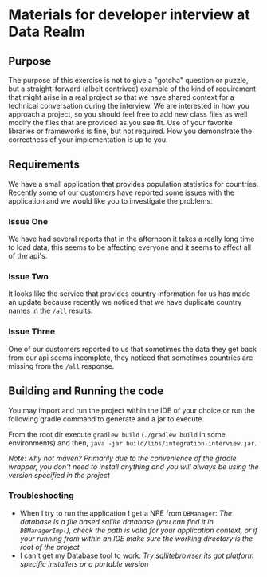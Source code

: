 # Materials for developer interview at Data Realm

## Purpose
The purpose of this exercise is not to give a "gotcha" question or puzzle, but a straight-forward (albeit contrived)
example of the kind of requirement that might arise in a real project so that we have shared context for a technical 
conversation during the interview. We are interested in how you approach a project, so you should feel free to add new 
class files as well modify the files that are provided as you see fit. Use of your favorite libraries or frameworks is
fine, but not required. How you demonstrate the correctness of your implementation is up to you.

## Requirements
We have a small application that provides population statistics for countries. Recently some of our customers
have reported some issues with the application and we would like you to investigate the problems.

### Issue One

We have had several reports that in the afternoon it takes a really long time to load data, this seems
to be affecting everyone and it seems to affect all of the api's. 

### Issue Two

It looks like the service that provides country information for us has made an update because recently
we noticed that we have duplicate country names in the `/all` results.

### Issue Three

One of our customers reported to us that sometimes the data they get back from our api seems incomplete, they noticed
that sometimes countries are missing from the `/all` response.

## Building and Running the code

You may import and run the project within the IDE of your choice or run the following gradle command to generate and
a jar to execute.

From the root dir execute `gradlew build` (`./gradlew build` in some environments) and then, `java -jar
build/libs/integration-interview.jar`.

_Note: why not maven? Primarily due to the convenience of the gradle wrapper, you don't need to install anything and
you will always be using the version specified in the project_

### Troubleshooting

* When I try to run the application I get a NPE from `DBManager`: _The database is a file based sqllite database (you can find it in `DBManagerImpl`), check the path is 
valid for your application context, or if your running from within an IDE make sure the working directory is the root of the project_ 
* I can't get my Database tool to work: _Try [sqllitebrowser](http://sqlitebrowser.org/) its got platform specific installers or a portable version_
